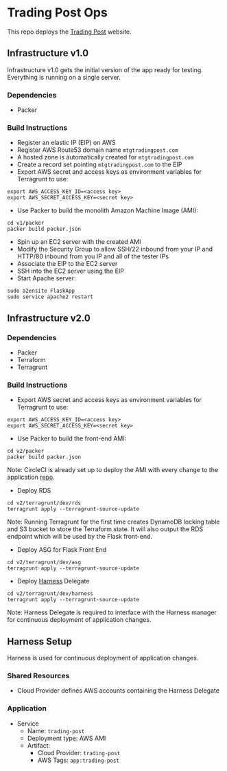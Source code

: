 # Trading Post Ops

This repo deploys the [Trading Post](https://github.com/cheuklau/trading-post) website.

## Infrastructure v1.0

Infrastructure v1.0 gets the initial version of the app ready for testing. Everything is running on a single server.

### Dependencies

- Packer

### Build Instructions

- Register an elastic IP (EIP) on AWS
- Register AWS Route53 domain name `mtgtradingpost.com`
- A hosted zone is automatically created for `mtgtradingpost.com`
- Create a record set pointing `mtgtradingpost.com` to the EIP
- Export AWS secret and access keys as environment variables for Terragrunt to use:
```
export AWS_ACCESS_KEY_ID=<access key>
export AWS_SECRET_ACCESS_KEY=<secret key>
```
- Use Packer to build the monolith Amazon Machine Image (AMI):
```
cd v1/packer
packer build packer.json
```
- Spin up an EC2 server with the created AMI
- Modify the Security Group to allow SSH/22 inbound from your IP and HTTP/80 inbound from you IP and all of the tester IPs
- Associate the EIP to the EC2 server
- SSH into the EC2 server using the EIP
- Start Apache server:
```
sudo a2ensite FlaskApp
sudo service apache2 restart
```

## Infrastructure v2.0

### Dependencies

- Packer
- Terraform
- Terragrunt

### Build Instructions

- Export AWS secret and access keys as environment variables for Terragrunt to use:
```
export AWS_ACCESS_KEY_ID=<access key>
export AWS_SECRET_ACCESS_KEY=<secret key>
```
- Use Packer to build the front-end AMI:
```
cd v2/packer
packer build packer.json
```
Note: CircleCI is already set up to deploy the AMI with every change to the application [repo](https://github.com/cheuklau/trading-post).
- Deploy RDS
```
cd v2/terragrunt/dev/rds
terragrunt apply --terragrunt-source-update
```
Note: Running Terragrunt for the first time creates DynamoDB locking table and S3 bucket to store the Terraform state. It will also output the RDS endpoint which will be used by the Flask front-end.
- Deploy ASG for Flask Front End
```
cd v2/terragrunt/dev/asg
terragrunt apply --terragrunt-source-update
```
- Deploy [Harness](https://harness.io) Delegate
```
cd v2/terragrunt/dev/harness
terragrunt apply --terragrunt-source-update
```
Note: Harness Delegate is required to interface with the Harness manager for continuous deployment of application changes.

## Harness Setup

Harness is used for continuous deployment of application changes.

### Shared Resources

- Cloud Provider defines AWS accounts containing the Harness Delegate

### Application

- Service
    + Name: `trading-post`
    + Deployment type: AWS AMI
    + Artifact:
        * Cloud Provider: `trading-post`
        * AWS Tags: `app:trading-post`